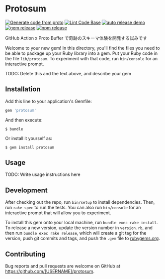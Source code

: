 # Protosum

[![Generate code from proto](https://github.com/igsr5/protosum/actions/workflows/gen-from-proto.yml/badge.svg)](https://github.com/igsr5/protosum/actions/workflows/gen-from-proto.yml)
[![Lint Code Base](https://github.com/igsr5/protosum/actions/workflows/linter.yml/badge.svg)](https://github.com/igsr5/protosum/actions/workflows/linter.yml)
[![auto release demo](https://github.com/igsr5/protosum/actions/workflows/create-release.yml/badge.svg)](https://github.com/igsr5/protosum/actions/workflows/create-release.yml)
[![gem release](https://github.com/igsr5/protosum/actions/workflows/gem-release.yml/badge.svg)](https://github.com/igsr5/protosum/actions/workflows/gem-release.yml)
[![npm release](https://github.com/igsr5/protosum/actions/workflows/npm-release.yml/badge.svg)](https://github.com/igsr5/protosum/actions/workflows/npm-release.yml)

GitHub Action x Proto Buffer で奇跡のスキーマ体験を開発する試みです

Welcome to your new gem! In this directory, you'll find the files you need to be able to package up your Ruby library into a gem. Put your Ruby code in the file `lib/protosum`. To experiment with that code, run `bin/console` for an interactive prompt.

TODO: Delete this and the text above, and describe your gem

## Installation

Add this line to your application's Gemfile:

```ruby
gem 'protosum'
```

And then execute:

    $ bundle

Or install it yourself as:

    $ gem install protosum

## Usage

TODO: Write usage instructions here

## Development

After checking out the repo, run `bin/setup` to install dependencies. Then, run `rake spec` to run the tests. You can also run `bin/console` for an interactive prompt that will allow you to experiment.

To install this gem onto your local machine, run `bundle exec rake install`. To release a new version, update the version number in `version.rb`, and then run `bundle exec rake release`, which will create a git tag for the version, push git commits and tags, and push the `.gem` file to [rubygems.org](https://rubygems.org).

## Contributing

Bug reports and pull requests are welcome on GitHub at https://github.com/[USERNAME]/protosum.
